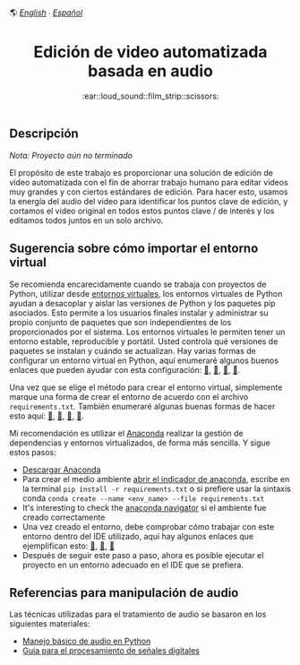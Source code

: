 :earth_americas:
*[English](README-en.md) ∙ [Español](README-es.md)*

<h1 align="center">Edición de video automatizada basada en audio</h1>

<div align="center">
 :ear::loud_sound::film_strip::scissors:
</div>

<br />

## Descripción

*Nota: Proyecto aún no terminado*

El propósito de este trabajo es proporcionar una solución de edición de video automatizada con el fin de ahorrar trabajo humano para editar videos muy grandes y con ciertos estándares de edición. Para hacer esto, usamos la energía del audio del video para identificar los puntos clave de edición, y cortamos el video original en todos estos puntos clave / de interés y los editamos todos juntos en un solo archivo.

## Sugerencia sobre cómo importar el entorno virtual

Se recomienda encarecidamente cuando se trabaja con proyectos de Python, utilizar desde [entornos virtuales](https://csguide.cs.princeton.edu/software/virtualenv), los entornos virtuales de Python ayudan a desacoplar y aislar las versiones de Python y los paquetes pip asociados. Esto permite a los usuarios finales instalar y administrar su propio conjunto de paquetes que son independientes de los proporcionados por el sistema. Los entornos virtuales le permiten tener un entorno estable, reproducible y portátil. Usted controla qué versiones de paquetes se instalan y cuándo se actualizan.
Hay varias formas de configurar un entorno virtual en Python, aquí enumeraré algunos buenos enlaces que pueden ayudar con esta configuración: [:link:](https://docs.python.org/3/library/venv.html), [:link:](https://realpython.com/lessons/creating-virtual-environment/), [:link:](https://towardsdatascience.com/virtual-environments-for-absolute-beginners-what-is-it-and-how-to-create-one-examples-a48da8982d4b), [:link:](https://conda.io/projects/conda/en/latest/user-guide/tasks/manage-environments.html).

Una vez que se elige el método para crear el entorno virtual, simplemente marque una forma de crear el entorno de acuerdo con el archivo  `requirements.txt`. También enumeraré algunas buenas formas de hacer esto aquí: [:link:](https://developer.akamai.com/blog/2017/06/21/how-building-virtual-python-environment), [:link:](https://gist.github.com/luiscape/19d2d73a8c7b59411a2fb73a697f5ed4), [:link:](https://www.jetbrains.com/help/pycharm/managing-dependencies.html), [:link:](https://www.codegrepper.com/code-examples/python/conda+create+requirements.txt).

Mi recomendación es utilizar el [Anaconda](https://conda.io/projects/conda/en/latest/index.html) realizar la gestión de dependencias y entornos virtualizados, de forma más sencilla. Y sigue estos pasos:

- [Descargar Anaconda](https://www.anaconda.com/products/individual)
- Para crear el medio ambiente [abrir el indicador de anaconda](https://stackoverflow.com/questions/47914980/how-to-access-anaconda-command-prompt-in-windows-10-64-bit/55545141#:~:text=Go%20with%20the%20mouse%20to,%22Anaconda%20Prompt%22%20will%20open.), escribe en la terminal `pip install -r requirements.txt` o si prefiere usar la sintaxis conda `conda create --name <env_name> --file requirements.txt`
- It's interesting to check the [anaconda navigator](https://docs.anaconda.com/anaconda/navigator/getting-started/) si el ambiente fue creado correctamente
- Una vez creado el entorno, debe comprobar cómo trabajar con este entorno dentro del IDE utilizado, aquí hay algunos enlaces que ejemplifican esto: [:link:](https://www.jetbrains.com/help/pycharm/conda-support-creating-conda-virtual-environment.html), [:link:](https://stackoverflow.com/questions/43351596/activating-anaconda-environment-in-vscode), [:link:](https://docs.anaconda.com/anaconda/user-guide/tasks/integration/sublime/)
- Después de seguir este paso a paso, ahora es posible ejecutar el proyecto en un entorno adecuado en el IDE que se prefiera.

## Referencias para manipulación de audio

Las técnicas utilizadas para el tratamiento de audio se basaron en los siguientes materiales:
- [Manejo básico de audio en Python](https://medium.com/behavioral-signals-ai/basic-audio-handling-d4cc9c70d64d)
- [Guía para el procesamiento de señales digitales](https://www.dspguide.com/)




